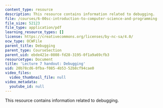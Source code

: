 ```yaml
---
content_type: resource
description: This resource contains information related to debugging.
file: /courses/6-00sc-introduction-to-computer-science-and-programming-spring-2011/20b78cd60fbaf0854b5352b8cf94cae0_MIT6_00SCS11_lec07.pdf
file_size: 52123
file_type: application/pdf
learning_resource_types: []
license: https://creativecommons.org/licenses/by-nc-sa/4.0/
ocw_type: OCWFile
parent_title: Debugging
parent_type: CourseSection
parent_uid: ebde421e-0808-fd28-3195-0f1a9a69cfb3
resourcetype: Document
title: 'Lecture 7 handout: Debugging'
uid: 20b78cd6-0fba-f085-4b53-52b8cf94cae0
video_files:
  video_thumbnail_file: null
video_metadata:
  youtube_id: null
---
```

This resource contains information related to debugging.